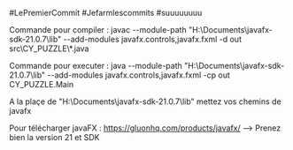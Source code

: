 

#LePremierCommit #Jefarmlescommits #suuuuuuuu


Commande pour compiler : javac --module-path "H:\Documents\javafx-sdk-21.0.7\lib" --add-modules javafx.controls,javafx.fxml -d out src\CY_PUZZLE\\*.java

Commande pour executer : java --module-path "H:\Documents\javafx-sdk-21.0.7\lib" --add-modules javafx.controls,javafx.fxml -cp out CY_PUZZLE.Main 

A la plaçe de "H:\Documents\javafx-sdk-21.0.7\lib"  mettez vos chemins de javafx 


Pour télécharger javaFX : https://gluonhq.com/products/javafx/ --> Prenez bien la version 21 et SDK
